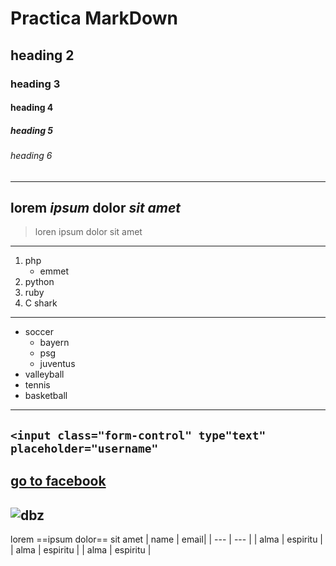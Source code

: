 # **Practica MarkDown**
## heading 2
### heading 3
#### heading 4
##### heading 5
###### heading 6
---
lorem *ipsum* **dolor** ***sit amet***
---
> loren ipsum dolor sit amet
---
1. php
    - emmet
2. python
3. ruby
4. C shark
---
- soccer
    - bayern
    - psg
    - juventus
- valleyball
- tennis
- basketball
---
`<input class="form-control" type"text" placeholder="username"`
---
[go to facebook](https://es-la.facebook.com/)
---
![dbz](https://images4.alphacoders.com/199/thumb-1920-199794.jpg)
---
lorem ==ipsum dolor== sit amet
| name | email|
| --- | --- |
| alma | espiritu |
| alma | espiritu |
| alma | espiritu |